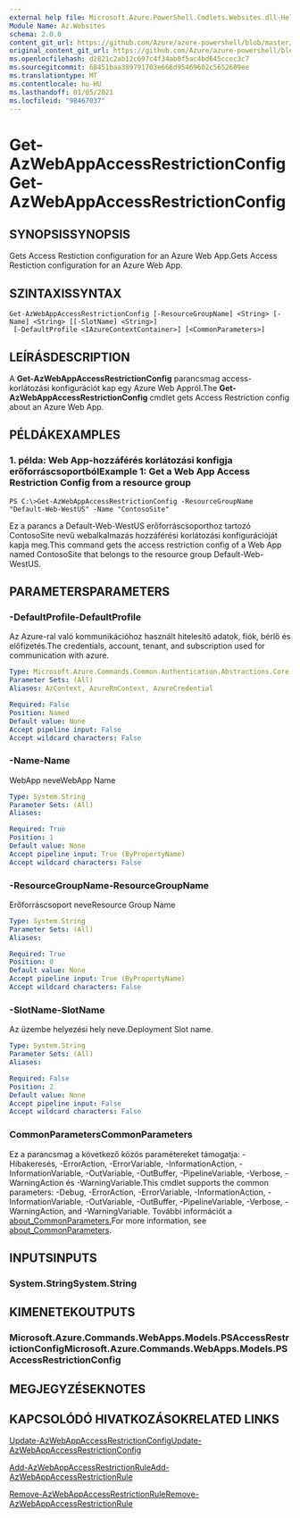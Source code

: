 ```yaml
---
external help file: Microsoft.Azure.PowerShell.Cmdlets.Websites.dll-Help.xml
Module Name: Az.Websites
schema: 2.0.0
content_git_url: https://github.com/Azure/azure-powershell/blob/master/src/Websites/Websites/help/Get-AzWebAppAccessRestrictionConfig.md
original_content_git_url: https://github.com/Azure/azure-powershell/blob/master/src/Websites/Websites/help/Get-AzWebAppAccessRestrictionConfig.md
ms.openlocfilehash: d2821c2ab12c697c4f34ab0f5ac4bd645ccec3c7
ms.sourcegitcommit: 68451baa389791703e666d95469602c5652609ee
ms.translationtype: MT
ms.contentlocale: hu-HU
ms.lasthandoff: 01/05/2021
ms.locfileid: "98467037"
---
```

# <span data-ttu-id="1b989-101">Get-AzWebAppAccessRestrictionConfig</span><span class="sxs-lookup"><span data-stu-id="1b989-101">Get-AzWebAppAccessRestrictionConfig</span></span>

## <span data-ttu-id="1b989-102">SYNOPSIS</span><span class="sxs-lookup"><span data-stu-id="1b989-102">SYNOPSIS</span></span>
<span data-ttu-id="1b989-103">Gets Access Restiction configuration for an Azure Web App.</span><span class="sxs-lookup"><span data-stu-id="1b989-103">Gets Access Restiction configuration for an Azure Web App.</span></span>

## <span data-ttu-id="1b989-104">SZINTAXIS</span><span class="sxs-lookup"><span data-stu-id="1b989-104">SYNTAX</span></span>

```
Get-AzWebAppAccessRestrictionConfig [-ResourceGroupName] <String> [-Name] <String> [[-SlotName] <String>]
 [-DefaultProfile <IAzureContextContainer>] [<CommonParameters>]
```

## <span data-ttu-id="1b989-105">LEÍRÁS</span><span class="sxs-lookup"><span data-stu-id="1b989-105">DESCRIPTION</span></span>
<span data-ttu-id="1b989-106">A **Get-AzWebAppAccessRestrictionConfig** parancsmag access-korlátozási konfigurációt kap egy Azure Web Appról.</span><span class="sxs-lookup"><span data-stu-id="1b989-106">The **Get-AzWebAppAccessRestrictionConfig** cmdlet gets Access Restriction config about an Azure Web App.</span></span>

## <span data-ttu-id="1b989-107">PÉLDÁK</span><span class="sxs-lookup"><span data-stu-id="1b989-107">EXAMPLES</span></span>

### <span data-ttu-id="1b989-108">1. példa: Web App-hozzáférés korlátozási konfigja erőforráscsoportból</span><span class="sxs-lookup"><span data-stu-id="1b989-108">Example 1: Get a Web App Access Restriction Config from a resource group</span></span>
```
PS C:\>Get-AzWebAppAccessRestrictionConfig -ResourceGroupName "Default-Web-WestUS" -Name "ContosoSite"
```

<span data-ttu-id="1b989-109">Ez a parancs a Default-Web-WestUS erőforráscsoporthoz tartozó ContosoSite nevű webalkalmazás hozzáférési korlátozási konfigurációját kapja meg.</span><span class="sxs-lookup"><span data-stu-id="1b989-109">This command gets the access restriction config of a Web App named ContosoSite that belongs to the resource group Default-Web-WestUS.</span></span>

## <span data-ttu-id="1b989-110">PARAMETERS</span><span class="sxs-lookup"><span data-stu-id="1b989-110">PARAMETERS</span></span>

### <span data-ttu-id="1b989-111">-DefaultProfile</span><span class="sxs-lookup"><span data-stu-id="1b989-111">-DefaultProfile</span></span>
<span data-ttu-id="1b989-112">Az Azure-ral való kommunikációhoz használt hitelesítő adatok, fiók, bérlő és előfizetés.</span><span class="sxs-lookup"><span data-stu-id="1b989-112">The credentials, account, tenant, and subscription used for communication with azure.</span></span>

```yaml
Type: Microsoft.Azure.Commands.Common.Authentication.Abstractions.Core.IAzureContextContainer
Parameter Sets: (All)
Aliases: AzContext, AzureRmContext, AzureCredential

Required: False
Position: Named
Default value: None
Accept pipeline input: False
Accept wildcard characters: False
```

### <span data-ttu-id="1b989-113">-Name</span><span class="sxs-lookup"><span data-stu-id="1b989-113">-Name</span></span>
<span data-ttu-id="1b989-114">WebApp neve</span><span class="sxs-lookup"><span data-stu-id="1b989-114">WebApp Name</span></span>

```yaml
Type: System.String
Parameter Sets: (All)
Aliases:

Required: True
Position: 1
Default value: None
Accept pipeline input: True (ByPropertyName)
Accept wildcard characters: False
```

### <span data-ttu-id="1b989-115">-ResourceGroupName</span><span class="sxs-lookup"><span data-stu-id="1b989-115">-ResourceGroupName</span></span>
<span data-ttu-id="1b989-116">Erőforráscsoport neve</span><span class="sxs-lookup"><span data-stu-id="1b989-116">Resource Group Name</span></span>

```yaml
Type: System.String
Parameter Sets: (All)
Aliases:

Required: True
Position: 0
Default value: None
Accept pipeline input: True (ByPropertyName)
Accept wildcard characters: False
```

### <span data-ttu-id="1b989-117">-SlotName</span><span class="sxs-lookup"><span data-stu-id="1b989-117">-SlotName</span></span>
<span data-ttu-id="1b989-118">Az üzembe helyezési hely neve.</span><span class="sxs-lookup"><span data-stu-id="1b989-118">Deployment Slot name.</span></span>

```yaml
Type: System.String
Parameter Sets: (All)
Aliases:

Required: False
Position: 2
Default value: None
Accept pipeline input: False
Accept wildcard characters: False
```

### <span data-ttu-id="1b989-119">CommonParameters</span><span class="sxs-lookup"><span data-stu-id="1b989-119">CommonParameters</span></span>
<span data-ttu-id="1b989-120">Ez a parancsmag a következő közös paramétereket támogatja: -Hibakeresés, -ErrorAction, -ErrorVariable, -InformationAction, -InformationVariable, -OutVariable, -OutBuffer, -PipelineVariable, -Verbose, -WarningAction és -WarningVariable.</span><span class="sxs-lookup"><span data-stu-id="1b989-120">This cmdlet supports the common parameters: -Debug, -ErrorAction, -ErrorVariable, -InformationAction, -InformationVariable, -OutVariable, -OutBuffer, -PipelineVariable, -Verbose, -WarningAction, and -WarningVariable.</span></span> <span data-ttu-id="1b989-121">További információt a [about_CommonParameters.](http://go.microsoft.com/fwlink/?LinkID=113216)</span><span class="sxs-lookup"><span data-stu-id="1b989-121">For more information, see [about_CommonParameters](http://go.microsoft.com/fwlink/?LinkID=113216).</span></span>

## <span data-ttu-id="1b989-122">INPUTS</span><span class="sxs-lookup"><span data-stu-id="1b989-122">INPUTS</span></span>

### <span data-ttu-id="1b989-123">System.String</span><span class="sxs-lookup"><span data-stu-id="1b989-123">System.String</span></span>

## <span data-ttu-id="1b989-124">KIMENETEK</span><span class="sxs-lookup"><span data-stu-id="1b989-124">OUTPUTS</span></span>

### <span data-ttu-id="1b989-125">Microsoft.Azure.Commands.WebApps.Models.PSAccessRestrictionConfig</span><span class="sxs-lookup"><span data-stu-id="1b989-125">Microsoft.Azure.Commands.WebApps.Models.PSAccessRestrictionConfig</span></span>

## <span data-ttu-id="1b989-126">MEGJEGYZÉSEK</span><span class="sxs-lookup"><span data-stu-id="1b989-126">NOTES</span></span>

## <span data-ttu-id="1b989-127">KAPCSOLÓDÓ HIVATKOZÁSOK</span><span class="sxs-lookup"><span data-stu-id="1b989-127">RELATED LINKS</span></span>

[<span data-ttu-id="1b989-128">Update-AzWebAppAccessRestrictionConfig</span><span class="sxs-lookup"><span data-stu-id="1b989-128">Update-AzWebAppAccessRestrictionConfig</span></span>](./Update-AzWebAppAccessRestrictionConfig.md)

[<span data-ttu-id="1b989-129">Add-AzWebAppAccessRestrictionRule</span><span class="sxs-lookup"><span data-stu-id="1b989-129">Add-AzWebAppAccessRestrictionRule</span></span>](./Add-AzWebAppAccessRestrictionRule.md)

[<span data-ttu-id="1b989-130">Remove-AzWebAppAccessRestrictionRule</span><span class="sxs-lookup"><span data-stu-id="1b989-130">Remove-AzWebAppAccessRestrictionRule</span></span>](./Remove-AzWebAppAccessRestrictionRule.md)
